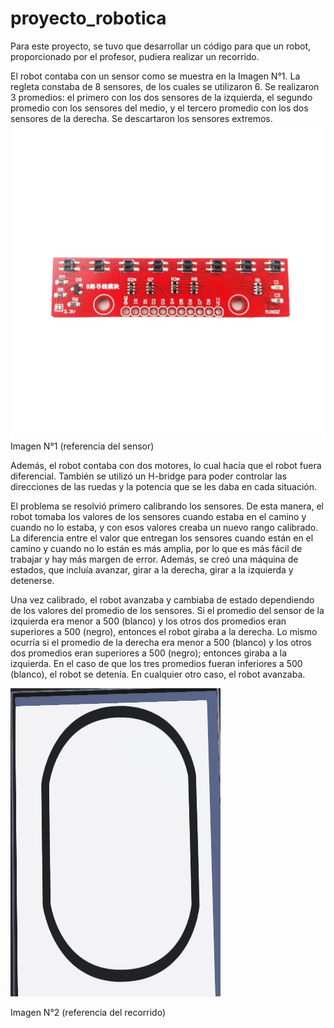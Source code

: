 # proyecto_robotica

Para este proyecto, se tuvo que desarrollar un código para que un robot, proporcionado por el profesor, pudiera realizar un recorrido.

El robot contaba con un sensor como se muestra en la Imagen N°1. La regleta constaba de 8 sensores, de los cuales se utilizaron 6. Se realizaron 3 promedios: el primero con los dos sensores de la izquierda, el segundo promedio con los sensores del medio, y el tercero promedio con los dos sensores de la derecha. Se descartaron los sensores extremos.
![Diagrama](imagenes/sensor.jpg)
Imagen N°1 (referencia del sensor)

Además, el robot contaba con dos motores, lo cual hacía que el robot fuera diferencial. También se utilizó un H-bridge para poder controlar las direcciones de las ruedas y la potencia que se les daba en cada situación.

El problema se resolvió primero calibrando los sensores. De esta manera, el robot tomaba los valores de los sensores cuando estaba en el camino y cuando no lo estaba, y con esos valores creaba un nuevo rango calibrado. La diferencia entre el valor que entregan los sensores cuando están en el camino y cuando no lo están es más amplia, por lo que es más fácil de trabajar y hay más margen de error. Además, se creó una máquina de estados, que incluía avanzar, girar a la derecha, girar a la izquierda y detenerse.

Una vez calibrado, el robot avanzaba y cambiaba de estado dependiendo de los valores del promedio de los sensores. Si el promedio del sensor de la izquierda era menor a 500 (blanco) y los otros dos promedios eran superiores a 500 (negro), entonces el robot giraba a la derecha. Lo mismo ocurría si el promedio de la derecha era menor a 500 (blanco) y los otros dos promedios eran superiores a 500 (negro); entonces giraba a la izquierda. En el caso de que los tres promedios fueran inferiores a 500 (blanco), el robot se detenía. En cualquier otro caso, el robot avanzaba.

![Diagrama](imagenes/recorrido.png)

Imagen N°2 (referencia del recorrido)

